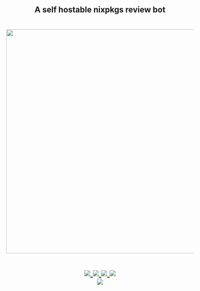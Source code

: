 <!-- <h1 align="center"> -->
<!--     <img src="./assets/logos/Neovim.png" width=256 alt="warden">&#x200B; -->
<!-- </h1> -->
<h2 align="center">
    A self hostable nixpkgs review bot
</h2>

<h1 align="center">
<a href='#'><img src="https://raw.githubusercontent.com/catppuccin/catppuccin/main/assets/palette/macchiato.png" width="600px"/></a>
  <br>
  <br>
  <div>
    <a href="https://github.com/Iogamaster/warden/issues">
        <img src="https://img.shields.io/github/issues/Iogamaster/warden?color=fab387&labelColor=303446&style=for-the-badge">
    </a>
    <a href="https://github.com/Iogamaster/warden/stargazers">
        <img src="https://img.shields.io/github/stars/Iogamaster/warden?color=ca9ee6&labelColor=303446&style=for-the-badge">
    </a>
    <a href="https://github.com/Iogamaster/warden">
        <img src="https://img.shields.io/github/repo-size/Iogamaster/warden?color=ea999c&labelColor=303446&style=for-the-badge">
    </a>
    <a href="https://github.com/Iogamaster/warden/blob/main/.github/LICENCE">
        <img src="https://img.shields.io/static/v1.svg?style=for-the-badge&label=License&message=MIT&logoColor=ca9ee6&colorA=313244&colorB=cba6f7"/>
    </a>
    <br>
    </div>
        <img href="https://builtwithnix.org" src="https://builtwithnix.org/badge.svg"/>
   </h1>
   <br>
